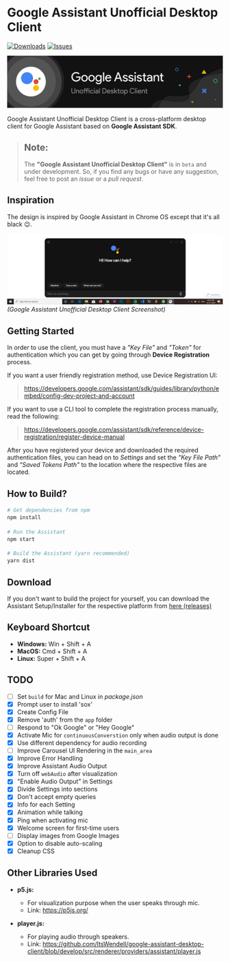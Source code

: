 # Google Assistant Unofficial Desktop Client

[![Downloads](https://img.shields.io/github/downloads/Melvin-Abraham/Google-Assistant-Unofficial-Desktop-Client/total.svg?logo=github&style=for-the-badge)][1]
[![Issues](https://img.shields.io/github/issues/Melvin-Abraham/Google-Assistant-Unofficial-Desktop-Client.svg?logo=github&style=for-the-badge)][2]

![G Assist Banner](images/Banner.png)

Google Assistant Unofficial Desktop Client is a cross-platform desktop client for Google Assistant based on **Google Assistant SDK**.

> Note:
> ---
>
> The **"Google Assistant Unofficial Desktop Client"** is in `beta` and under development. So, if you find any bugs or have any suggestion, feel free to post an _issue_ or a _pull request_.

## Inspiration

The design is inspired by Google Assistant in Chrome OS except that it's all black 😉.

![G Assist Screenshot](images/Screenshot.png)
_(Google Assistant Unofficial Desktop Client Screenshot)_

## Getting Started

In order to use the client, you must have a _"Key File"_ and _"Token"_ for authentication which you can get by going through **Device Registration** process.

If you want a user friendly registration method, use Device Registration UI:
> https://developers.google.com/assistant/sdk/guides/library/python/embed/config-dev-project-and-account

If you want to use a CLI tool to complete the registration process manually, read the following:
> https://developers.google.com/assistant/sdk/reference/device-registration/register-device-manual

After you have registered your device and downloaded the required authentication files, you can head on to _Settings_ and set the _"Key File Path"_ and _"Saved Tokens Path"_ to the location where the respective files are located.

## How to Build?

```bash
# Get dependencies from npm
npm install

# Run the Assistant
npm start

# Build the Assistant (yarn recommended)
yarn dist
```

## Download

If you don't want to build the project for yourself, you can download the Assistant Setup/Installer for the respective platform from [here (releases)](https://github.com/Melvin-Abraham/Google-Assistant-Unofficial-Desktop-Client/releases)

## Keyboard Shortcut

* **Windows:** Win + Shift + A
* **MacOS:** Cmd + Shift + A
* **Linux:** Super + Shift + A

## TODO

- [ ] Set `build` for Mac and Linux in _package.json_
- [x] Prompt user to install 'sox'
- [x] Create Config File
- [x] Remove 'auth' from the `app` folder
- [ ] Respond to "Ok Google" or "Hey Google"
- [x] Activate Mic for `continuousConverstion` only when audio output is done
- [x] Use different dependency for audio recording
- [ ] Improve Carousel UI Rendering in the `main_area`
- [x] Improve Error Handling
- [x] Improve Assistant Audio Output
- [x] Turn off `webAudio` after visualization
- [x] "Enable Audio Output" in Settings
- [x] Divide Settings into sections
- [x] Don't accept empty queries
- [x] Info for each Setting
- [x] Animation while talking
- [x] Ping when activating mic
- [x] Welcome screen for first-time users
- [ ] Display images from Google Images
- [x] Option to disable auto-scaling
- [x] Cleanup CSS

## Other Libraries Used

* **p5.js:** 
  * For visualization purpose when the user speaks through mic.
  * Link: https://p5js.org/

* **player.js:**
  * For playing audio through speakers.
  * Link: https://github.com/ItsWendell/google-assistant-desktop-client/blob/develop/src/renderer/providers/assistant/player.js

[1]: <https://github.com/Melvin-Abraham/Google-Assistant-Unofficial-Desktop-Client/releases>
[2]: <https://github.com/Melvin-Abraham/Google-Assistant-Unofficial-Desktop-Client/issues>
